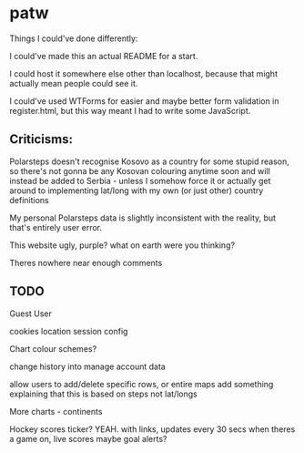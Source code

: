 # patw

Things I could've done differently:

I could've made this an actual README for a start.

I could host it somewhere else other than localhost, because that might actually mean people could see it.

I could've used WTForms for easier and maybe better form validation in register.html, but this way meant I had to write some JavaScript.

## Criticisms:

Polarsteps doesn't recognise Kosovo as a country for some stupid reason, so there's not gonna be any Kosovan colouring anytime soon and will instead be added to Serbia - unless I somehow force it or actually get around to implementing lat/long with my own (or just other) country definitions

My personal Polarsteps data is slightly inconsistent with the reality, but that's entirely user error.

This website ugly, purple? what on earth were you thinking?

Theres nowhere near enough comments

## TODO

Guest User

cookies
location
session config

Chart colour schemes?

change history into manage account data

allow users to add/delete specific rows, or entire maps
add something explaining that this is based on steps not lat/longs

More charts -
continents

Hockey scores ticker? YEAH. with links, updates every 30 secs when theres a game on, live scores
maybe goal alerts?
